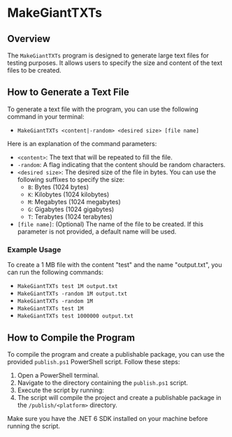 # MakeGiantTXTs

## Overview
The `MakeGiantTXTs` program is designed to generate large text files for testing purposes. It allows users to specify the size and content of the text files to be created.

## How to Generate a Text File
To generate a text file with the program, you can use the following command in your terminal:

- `MakeGiantTXTs <content|-random> <desired size> [file name]`

Here is an explanation of the command parameters:

- `<content>`: The text that will be repeated to fill the file.
- `-random`: A flag indicating that the content should be random characters.
- `<desired size>`: The desired size of the file in bytes. You can use the following suffixes to specify the size:
  - `B`: Bytes (1024 bytes)
  - `K`: Kilobytes (1024 kilobytes)
  - `M`: Megabytes (1024 megabytes)
  - `G`: Gigabytes (1024 gigabytes)
  - `T`: Terabytes (1024 terabytes)
- `[file name]`: (Optional) The name of the file to be created. If this parameter is not provided, a default name will be used.

### Example Usage

To create a 1 MB file with the content "test" and the name "output.txt", you can run the following commands:

- `MakeGiantTXTs test 1M output.txt`
- `MakeGiantTXTs -random 1M output.txt`
- `MakeGiantTXTs -random 1M`
- `MakeGiantTXTs test 1M`
- `MakeGiantTXTs test 1000000 output.txt`

## How to Compile the Program
To compile the program and create a publishable package, you can use the provided `publish.ps1` PowerShell script. Follow these steps:

1. Open a PowerShell terminal.
2. Navigate to the directory containing the `publish.ps1` script.
3. Execute the script by running:
4. The script will compile the project and create a publishable package in the `/publish/<platform>` directory.

Make sure you have the .NET 6 SDK installed on your machine before running the script.
